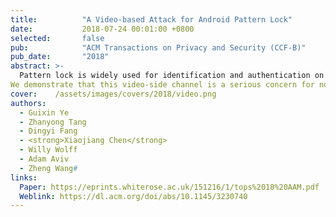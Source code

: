 ```yaml
---
title:          "A Video-based Attack for Android Pattern Lock"
date:           2018-07-24 00:01:00 +0800
selected:       false
pub:            "ACM Transactions on Privacy and Security (CCF-B)"
pub_date:       "2018"
abstract: >-
  Pattern lock is widely used for identification and authentication on Android devices. This article presents a novel video-based side channel attack that can reconstruct Android locking patterns from video footage filmed using a smartphone. As a departure from previous attacks on pattern lock, this new attack does not require the camera to capture any content displayed on the screen. Instead, it employs a computer vision algorithm to track the fingertip movement trajectory to infer the pattern. Using the geometry information extracted from the tracked fingertip motions, the method can accurately infer a small number of (often one) candidate patterns to be tested by an attacker. We conduct extensive experiments to evaluate our approach using 120 unique patterns collected from 215 independent users. Experimental results show that the proposed attack can reconstruct over 95% of the patterns in five attempts. We discovered that, in contrast to most people’s belief, complex patterns do not offer stronger protection under our attacking scenarios. This is demonstrated by the fact that we are able to break all but one complex patterns (with a 97.5% success rate) as opposed to 60% of the simple patterns in the first attempt.
We demonstrate that this video-side channel is a serious concern for not only graphical locking patterns but also PIN-based passwords, as algorithms and analysis developed from the attack can be easily adapted to target PIN-based passwords. As a countermeasure, we propose to change the way the Android locking pattern is constructed and used. We show that our proposal can successfully defeat this video-based attack. We hope the results of this article can encourage the community to revisit the design and practical use of Android pattern lock. 
cover:    /assets/images/covers/2018/video.png
authors:
  - Guixin Ye
  - Zhanyong Tang
  - Dingyi Fang
  - <strong>Xiaojiang Chen</strong>
  - Willy Wolff
  - Adam Aviv
  - Zheng Wang#
links:
  Paper: https://eprints.whiterose.ac.uk/151216/1/tops%2018%20AAM.pdf
  Weblink: https://dl.acm.org/doi/abs/10.1145/3230740
---
```

